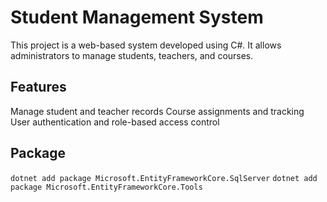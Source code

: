 # Student Management System
This project is a web-based system developed using C#. It allows administrators to manage students, teachers, and courses.

## Features
Manage student and teacher records
Course assignments and tracking
User authentication and role-based access control

## Package
`dotnet add package Microsoft.EntityFrameworkCore.SqlServer`
`dotnet add package Microsoft.EntityFrameworkCore.Tools`



